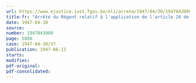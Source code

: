 ```yaml
---
url: https://www.ejustice.just.fgov.be/eli/arrete/1947/04/30/1947043009/justel
title-fr: "Arrêté du Régent relatif à l'application de l'article 20 de la loi du 21 mai 1929 sur la collation des grades académiques et le programme des examens universitaires"
date: 1947-04-30
source:
number: 1947043009
page: 5808
case: 1947-04-30/37
publication: 1947-06-11
starts:
modifies:
pdf-original:
pdf-consolidated:
---
```


